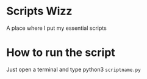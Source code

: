 # Scripts Wizz

A place where I put my essential scripts

# How to run the script

Just open a terminal and type python3 `scriptname.py`
